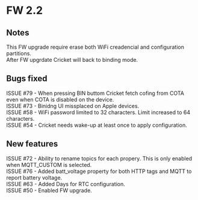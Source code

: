# FW 2.2

## Notes
This FW upgrade require erase both WiFi creadencial and configuration partitions.\
After FW upgrdate Cricket will back to binding mode.


## Bugs fixed
ISSUE #79 - When pressing BIN buttom Cricket fetch cofing from COTA even when COTA is disabled on the device.\
ISSUE #73 - Binidng UI missplaced on Apple devices.\
ISSUE #58 - WiFi password limited to 32 characters. Limit increased to 64 characters.\
ISSUE #54 - Cricket needs wake-up at least once to apply configuration.

## New features
ISSUE #72 - Ability to rename topics for each propery. This is only enabled when MQTT_CUSTOM is selected.\
ISSUE #76 - Added batt_voltage property for both HTTP tags and MQTT to report battery voltage.\
ISSUE #63 - Added Days for RTC configuration.\
ISSUE #50 - Enabled FW upgrade.
